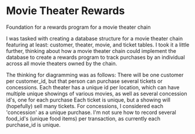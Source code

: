 # Movie Theater Rewards
Foundation for a rewards program for a movie theater chain

I was tasked with creating a database structure for a movie theater chain featuring at least: customer, theater, movie, and ticket tables. 
I took it a little further, thinking about how a movie theater chain could implement the database to create a rewards program to track
purchases by an individual across all movie theaters owned by the chain.

The thinking for diagramming was as follows:
There will be one customer per customer_id, but that person can purchase several tickets or concessions.
Each theater has a unique id per location, which can have multiple unique showings of various movies, as well as several concession id's, one for each purchase
Each ticket is unique, but a showing will (hopefully) sell many tickets.
For concessions, I considered each 'concession' as a unique purchase. I'm not sure how to record several food_id's (unique food items) per transaction,
as currently each purchase_id is unique.
